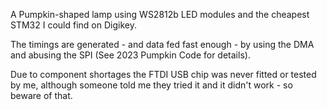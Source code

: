 A Pumpkin-shaped lamp using WS2812b LED modules and the cheapest STM32 I could find on Digikey.

The timings are generated - and data fed fast enough - by using the DMA and abusing the SPI (See 2023 Pumpkin Code for details).

Due to component shortages the FTDI USB chip was never fitted or tested by me, although someone told me they tried it and it didn't work - so beware of that.
